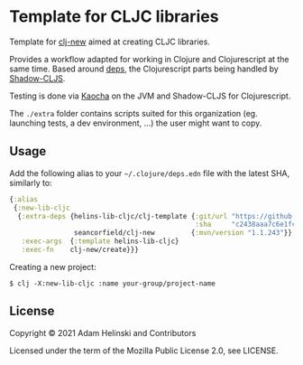 # Template for CLJC libraries

Template for [clj-new](https://github.com/seancorfield/clj-new) aimed at creating
CLJC libraries.

Provides a workflow adapted for working in Clojure and Clojurescript at the
same time. Based around [deps](https://clojure.org/reference/deps_and_cli), the
Clojurescript parts being handled by
[Shadow-CLJS](https://github.com/thheller/shadow-cljs).

Testing is done via [Kaocha](https://github.com/lambdaisland/kaocha) on the JVM
and Shadow-CLJS for Clojurescript.

The `./extra` folder contains scripts suited for this organization (eg.
launching tests, a dev environment, ...) the user might want to copy.


## Usage

Add the following alias to your `~/.clojure/deps.edn` file with the latest SHA,
similarly to:

```clojure
{:alias
 {:new-lib-cljc
  {:extra-deps {helins-lib-cljc/clj-template {:git/url "https://github.com/helins-io/helins-lib-cljc"
                                              :sha     "c2438aaa7c6e1fc11d9f328275987cee6b7720bc"}
                seancorfield/clj-new         {:mvn/version "1.1.243"}}
   :exec-args  {:template helins-lib-cljc}
   :exec-fn    clj-new/create}}}
```

Creating a new project:

```shell
$ clj -X:new-lib-cljc :name your-group/project-name
```


## License

Copyright © 2021 Adam Helinski and Contributors

Licensed under the term of the Mozilla Public License 2.0, see LICENSE.
